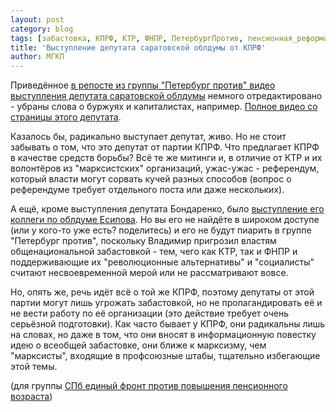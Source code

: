 ```yaml
---
layout: post
category: blog
tags: [забастовка, КПРФ, КТР, ФНПР, ПетербургПротив, пенсионная_реформа]
title: 'Выступление депутата саратовской облдумы от КПРФ'
author: МГКП
---
```


Приведённое [в репосте из группы "Петербург против" видео выступления депутата саратовской облдумы](https://vk.com/wall-167980775_1535) немного отредактировано - убраны слова о буржуях и капиталистах, например. [Полное видео со страницы этого депутата](https://vk.com/wall-167377881_20).

Казалось бы, радикально выступает депутат, живо. Но не стоит забывать о том, что это депутат от партии КПРФ. Что предлагает КПРФ в качестве средств борьбы? Всё те же митинги и, в отличие от КТР и их волонтёров из "марксистских" организаций, ужас-ужас - референдум, который власти могут сорвать кучей разных способов (вопрос о референдуме требует отдельного поста или даже нескольких).

А ещё, кроме выступления депутата Бондаренко, было [выступление его коллеги по облдуме Есипова](https://meduza.io/news/2018/07/11/politsiya-proverit-na-ekstremizm-vyskazyvaniya-saratovskih-deputatov-o-pensionnoy-reforme). Но вы его не найдёте в широком доступе (или у кого-то уже есть? поделитесь) и его не будут пиарить в группе "Петербург против", поскольку Владимир пригрозил властям общенациональной забастовкой - тем, чего как КТР, так и ФНПР и поддерживающие их "революционные альтернативы" и "социалисты" считают несвоевременной мерой или не рассматривают вовсе.

Но, опять же, речь идёт всё о той же КПРФ, поэтому депутаты от этой партии могут лишь угрожать забастовкой, но не пропагандировать её и не вести работу по её организации (это действие требует очень серьёзной подготовки). Как часто бывает у КПРФ, они радикальны лишь на словах, но даже в том, что они вносят в информационную повестку идею о всеобщей забастовке, они ближе к марксизму, чем "марксисты", входящие в профсоюзные штабы, тщательно избегающие этой темы.

(для группы [СПб единый фронт против повышения пенсионного возраста](https://vk.com/spbunited))